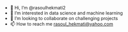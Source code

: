 - 👋 Hi, I’m @rasoulhekmati2
- 👀 I’m interested in data science and machine learning
- 💞️ I’m looking to collaborate on challenging projects
- 📫 How to reach me rasoul_hekmati@yahoo.com

<!---
rasoulhekmati2/rasoulhekmati2 is a ✨ special ✨ repository because its `README.md` (this file) appears on your GitHub profile.
You can click the Preview link to take a look at your changes.
--->
